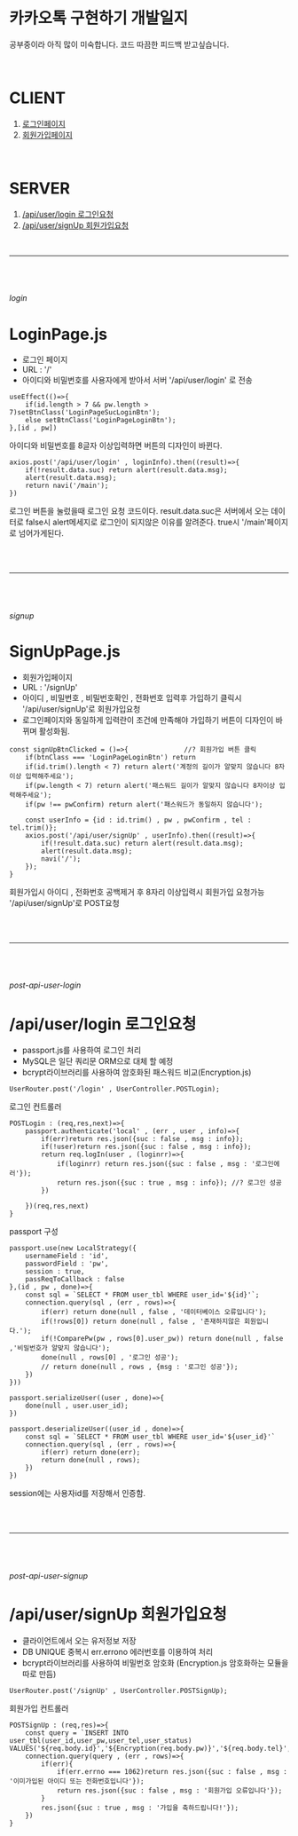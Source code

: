 # 카카오톡 구현하기 개발일지

공부중이라 아직 많이 미숙합니다. 코드 따끔한 피드백 받고싶습니다.

<br>

# CLIENT
1. [로그인페이지](#login)
2. [회원가입페이지](#signup)

<br>

# SERVER

1. [/api/user/login 로그인요청](#post-api-user-login)
2. [/api/user/signUp 회원가입요청](#post-api-user-signup)

<br>

***

<br>
<br>

###### login
# LoginPage.js
* 로그인 페이지 
* URL : '/'
* 아이디와 비밀번호를 사용자에게 받아서 서버 '/api/user/login' 로 전송

```
useEffect(()=>{
    if(id.length > 7 && pw.length > 7)setBtnClass('LoginPageSucLoginBtn');
    else setBtnClass('LoginPageLoginBtn');
},[id , pw])
```
아이디와 비밀번호를 8글자 이상입력하면 버튼의 디자인이 바뀐다. 

```
axios.post('/api/user/login' , loginInfo).then((result)=>{
    if(!result.data.suc) return alert(result.data.msg);
    alert(result.data.msg);
    return navi('/main');
})
```
로그인 버튼을 눌렀을때 로그인 요청 코드이다. result.data.suc은 서버에서 오는 데이터로 false시 alert메세지로 로그인이 되지않은 이유를 알려준다. true시 '/main'페이지로 넘어가게된다. 

<br>
<br>

*** 

<br>
<br>

###### signup
# SignUpPage.js
* 회원가입페이지
* URL : '/signUp'
* 아이디 , 비밀번호 , 비밀번호확인 , 전화번호 입력후 가입하기 클릭시 '/api/user/signUp'로 회원가입요청
* 로그인페이지와 동일하게 입력란이 조건에 만족해야 가입하기 버튼이 디자인이 바뀌며 활성화됨.

```
const signUpBtnClicked = ()=>{              //? 회원가입 버튼 클릭 
    if(btnClass === 'LoginPageLoginBtn') return
    if(id.trim().length < 7) return alert('계정의 길이가 알맞지 않습니다 8자이상 입력해주세요');
    if(pw.length < 7) return alert('패스워드 길이가 알맞지 않습니다 8자이상 입력해주세요');
    if(pw !== pwConfirm) return alert('패스워드가 동일하지 않습니다');

    const userInfo = {id : id.trim() , pw , pwConfirm , tel : tel.trim()};
    axios.post('/api/user/signUp' , userInfo).then((result)=>{
        if(!result.data.suc) return alert(result.data.msg);
        alert(result.data.msg);
        navi('/');
    });
}
```
회원가입시 아이디 , 전화번호 공백제거 후 8자리 이상입력시 회원가입 요청가능 '/api/user/signUp'로 POST요청

<br>
<br>

*** 

<br>
<br>

###### post-api-user-login
# /api/user/login 로그인요청

* passport.js를 사용하여 로그인 처리
* MySQL은 일단 쿼리문 ORM으로 대체 할 예정
* bcrypt라이브러리를 사용하여 암호화된 패스워드 비교(Encryption.js)

```
UserRouter.post('/login' , UserController.POSTLogin); 
```

로그인 컨트롤러
```
POSTLogin : (req,res,next)=>{
    passport.authenticate('local' , (err , user , info)=>{
        if(err)return res.json({suc : false , msg : info});
        if(!user)return res.json({suc : false , msg : info});
        return req.logIn(user , (loginrr)=>{
            if(loginrr) return res.json({suc : false , msg : '로그인에러'});
            return res.json({suc : true , msg : info}); //? 로그인 성공
        })

    })(req,res,next)
}
```
passport 구성 
```
passport.use(new LocalStrategy({
    usernameField : 'id',
    passwordField : 'pw',
    session : true,
    passReqToCallback : false
},(id , pw , done)=>{
    const sql = `SELECT * FROM user_tbl WHERE user_id='${id}'`;
    connection.query(sql , (err , rows)=>{
        if(err) return done(null , false , '데이터베이스 오류입니다');
        if(!rows[0]) return done(null , false , '존재하지않은 회원입니다.');
        if(!ComparePw(pw , rows[0].user_pw)) return done(null , false ,'비밀번호가 알맞지 않습니다');
        done(null , rows[0] , '로그인 성공');
        // return done(null , rows , {msg : '로그인 성공'});
    })
}))

passport.serializeUser((user , done)=>{
    done(null , user.user_id);
})

passport.deserializeUser((user_id , done)=>{
    const sql = `SELECT * FROM user_tbl WHERE user_id='${user_id}'`
    connection.query(sql , (err , rows)=>{
        if(err) return done(err);
        return done(null , rows);
    })
})
```
session에는 사용자id를 저장해서 인증함.


<br>
<br>

*** 

<br>
<br>

###### post-api-user-signup
# /api/user/signUp 회원가입요청

* 클라이언트에서 오는 유저정보 저장
* DB UNIQUE 중복시 err.errono 에러번호를 이용하여 처리
* bcrypt라이브러리를 사용하여 비밀번호 암호화 (Encryption.js 암호화하는 모듈을 따로 만듬)

```
UserRouter.post('/signUp' , UserController.POSTSignUp);
```
회원가입 컨트롤러
```
POSTSignUp : (req,res)=>{
    const query = `INSERT INTO user_tbl(user_id,user_pw,user_tel,user_status) VALUES('${req.body.id}','${Encryption(req.body.pw)}','${req.body.tel}','1')`;
    connection.query(query , (err , rows)=>{
        if(err){
            if(err.errno === 1062)return res.json({suc : false , msg : '이미가입된 아이디 또는 전화번호입니다'});
            return res.json({suc : false , msg : '회원가입 오류입니다'});
        }
        res.json({suc : true , msg : '가입을 축하드립니다!'});
    })
}
```